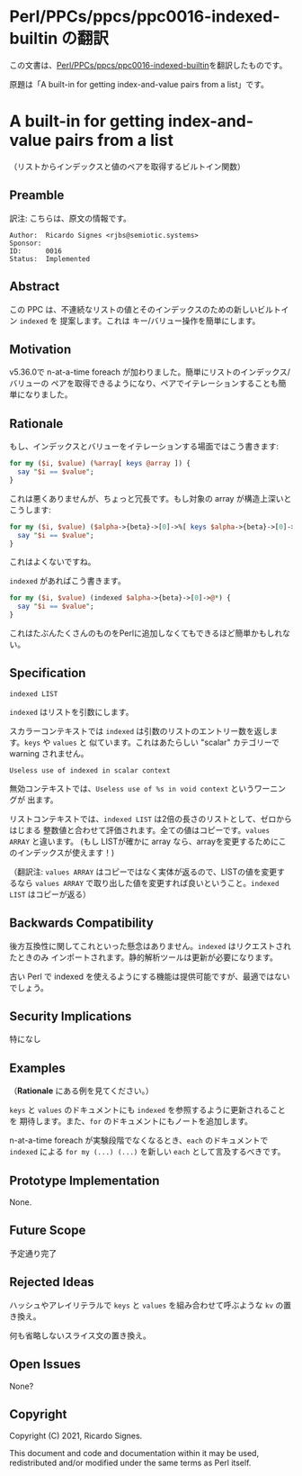 # Perl/PPCs/ppcs/ppc0016-indexed-builtin の翻訳

この文書は、[Perl/PPCs/ppcs/ppc0016-indexed-builtin](https://github.com/Perl/PPCs/blob/main/ppcs/ppc0016-indexed-builtin.md)を翻訳したものです。

原題は「A built-in for getting index-and-value pairs from a list」です。

# A built-in for getting index-and-value pairs from a list

（リストからインデックスと値のペアを取得するビルトイン関数）

## Preamble

訳注: こちらは、原文の情報です。

    Author:  Ricardo Signes <rjbs@semiotic.systems>
    Sponsor:
    ID:      0016
    Status:  Implemented

## Abstract

この PPC は、不連続なリストの値とそのインデックスのための新しいビルトイン `indexed` を
提案します。これは キー/バリュー操作を簡単にします。

<!-- original
This PPC proposes `indexed`, a new builtin for interleaving a list of values
with their index in that list.  Among other things, this makes key/value
iteration on arrays easy.
-->

## Motivation

v5.36.0で n-at-a-time foreach が加わりました。簡単にリストのインデックス/バリューの
ペアを取得できるようになり、ペアでイテレーションすることも簡単になりました。

<!-- original
With v5.36.0 poised to add n-at-a-time foreach, easily getting a list of
index/value pairs from an array makes iteration over the pairs also becomes
easy.
-->

## Rationale

もし、インデックスとバリューをイテレーションする場面ではこう書きます:

<!-- original
If we start with the specific case of iterating over the indexes and values of
an array using two-target foreach, we might write this:
-->

```perl
for my ($i, $value) (%array[ keys @array ]) {
  say "$i == $value";
}
```

これは悪くありませんが、ちょっと冗長です。もし対象の array が構造上深いとこうします:

<!-- original
This is tolerable, but a bit verbose.  If we bury our target array deep in a
structure, we get this:
-->

```perl
for my ($i, $value) ($alpha->{beta}->[0]->%[ keys $alpha->{beta}->[0]->@* ]) {
  say "$i == $value";
}
```

これはよくないですね。

`indexed` があればこう書きます。

<!-- original
This is pretty bad.

With `indexed`, we write this:
-->

```perl
for my ($i, $value) (indexed $alpha->{beta}->[0]->@*) {
  say "$i == $value";
}
```

これはたぶんたくさんのものをPerlに追加しなくてもできるほど簡単かもしれない。

<!-- original
This is probably about as simple as this can get without some significant new
addition to the language.
-->

## Specification

    indexed LIST

`indexed` はリストを引数にします。

スカラーコンテキストでは `indexed` は引数のリストのエントリー数を返します。`keys` や `values` と
似ています。これはあたらしい "scalar" カテゴリーで warning されません。

<!-- original
`indexed` takes a list of arguments.

In scalar context, `indexed` evalutes to the number of entries in its argument,
just like `keys` or `values`.  This is useless, and issues a warning in the new
"scalar" category:
-->

    Useless use of indexed in scalar context

無効コンテキストでは、`Useless use of %s in void context` というワーニングが
出ます。

リストコンテキストでは、`indexed LIST` は2倍の長さのリストとして、ゼロからはじまる
整数値と合わせて評価されます。全ての値はコピーです。`values ARRAY` と違います。
(もし LISTが確かに array なら、arrayを変更するためにこのインデックスが使えます！)

（翻訳注: `values ARRAY` はコピーではなく実体が返るので、LISTの値を変更するなら
`values ARRAY` で取り出した値を変更すれば良いということ。`indexed LIST` はコピーが返る）

<!-- original
In void context, the `Useless use of %s in void context` warning is issued.

In list context, `indexed LIST` evalutes to a list twice the size of the list,
meshing the values with a list of integers starting from zero.  All values are
copies, unlike `values ARRAY`.  (If your LIST was actually an array, you can
use the index to modify the array that way!)
-->

## Backwards Compatibility

後方互換性に関してこれといった懸念はありません。`indexed` はリクエストされたときのみ
インポートされます。静的解析ツールは更新が必要になります。

古い Perl で indexed を使えるようにする機能は提供可能ですが、最適ではないでしょう。

<!-- original
There should be no significant backwards compatibility concerns.  `indexed`
will be imported only when requested.  Static analysis tools may need to be
updated.

A polyfill for indexed can be provided for older perls, but may not be as
optimizable.
-->

## Security Implications

特になし

<!-- original
Nothing specific predicted.
-->

## Examples

（**Rationale** にある例を見てください。）

`keys` と `values` のドキュメントにも `indexed` を参照するように更新されることを
期待します。また、`for` のドキュメントにもノートを追加します。

n-at-a-time foreach が実験段階でなくなるとき、`each` のドキュメントで
`indexed` による `for my (...) (...)` を新しい `each` として言及するべきです。

<!-- original
(See the examples under **Rationale**.)

I expect that docs for `keys` and `values` will be updated to reference
`indexed` as well, and we'll add a note about it to the documentation on `for`
and possibly pair slices.

When n-at-a-time foreach is no longer experimental, we should refer to the
combination of `for my (...) (...)` with `indexed` as forming an alternative to
`each` in the documentation for `each`.
-->

## Prototype Implementation

None.

## Future Scope

予定通り完了

<!-- original
I believe this will be complete as is.
-->

## Rejected Ideas

ハッシュやアレイリテラルで `keys` と `values` を組み合わせて呼ぶような `kv` の置き換え。

何も省略しないスライス文の置き換え。

<!-- original
This proposal replaces one for `kv` which could be called on hash or array
literals to act like a combination of `keys` and `values`.

That proposal replaced one for a slice syntax that evaluated to a slice that
omitted nothing.
-->

## Open Issues

None?

## Copyright

Copyright (C) 2021, Ricardo Signes.

This document and code and documentation within it may be used, redistributed
and/or modified under the same terms as Perl itself.
